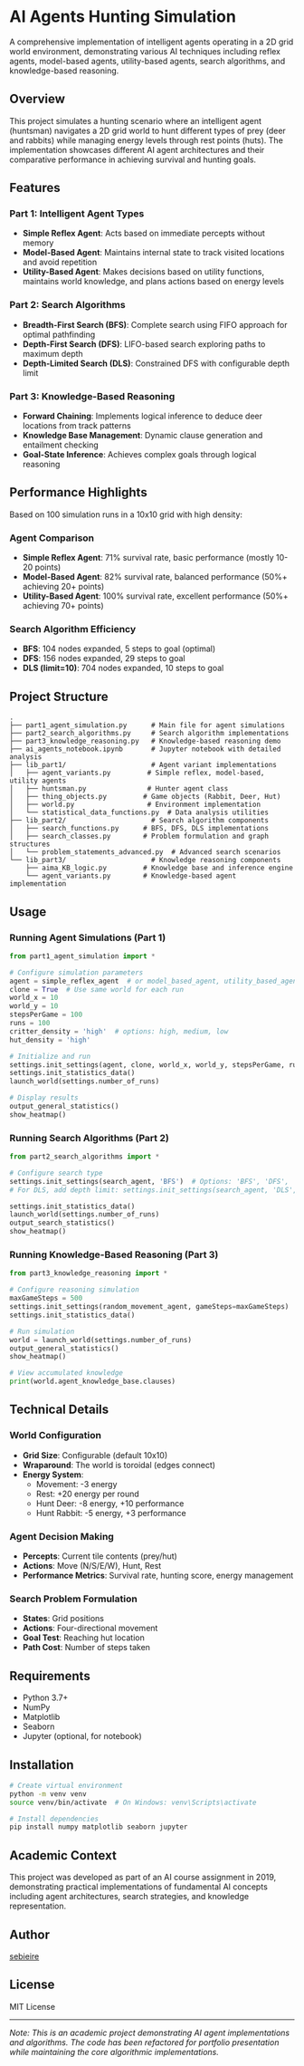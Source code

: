 # AI Agents Hunting Simulation

A comprehensive implementation of intelligent agents operating in a 2D grid world environment, demonstrating various AI techniques including reflex agents, model-based agents, utility-based agents, search algorithms, and knowledge-based reasoning.

## Overview

This project simulates a hunting scenario where an intelligent agent (huntsman) navigates a 2D grid world to hunt different types of prey (deer and rabbits) while managing energy levels through rest points (huts). The implementation showcases different AI agent architectures and their comparative performance in achieving survival and hunting goals.

## Features

### Part 1: Intelligent Agent Types
- **Simple Reflex Agent**: Acts based on immediate percepts without memory
- **Model-Based Agent**: Maintains internal state to track visited locations and avoid repetition
- **Utility-Based Agent**: Makes decisions based on utility functions, maintains world knowledge, and plans actions based on energy levels

### Part 2: Search Algorithms
- **Breadth-First Search (BFS)**: Complete search using FIFO approach for optimal pathfinding
- **Depth-First Search (DFS)**: LIFO-based search exploring paths to maximum depth
- **Depth-Limited Search (DLS)**: Constrained DFS with configurable depth limit

### Part 3: Knowledge-Based Reasoning
- **Forward Chaining**: Implements logical inference to deduce deer locations from track patterns
- **Knowledge Base Management**: Dynamic clause generation and entailment checking
- **Goal-State Inference**: Achieves complex goals through logical reasoning

## Performance Highlights

Based on 100 simulation runs in a 10x10 grid with high density:

### Agent Comparison
- **Simple Reflex Agent**: 71% survival rate, basic performance (mostly 10-20 points)
- **Model-Based Agent**: 82% survival rate, balanced performance (50%+ achieving 20+ points)
- **Utility-Based Agent**: 100% survival rate, excellent performance (50%+ achieving 70+ points)

### Search Algorithm Efficiency
- **BFS**: 104 nodes expanded, 5 steps to goal (optimal)
- **DFS**: 156 nodes expanded, 29 steps to goal
- **DLS (limit=10)**: 704 nodes expanded, 10 steps to goal

## Project Structure

```
.
├── part1_agent_simulation.py      # Main file for agent simulations
├── part2_search_algorithms.py     # Search algorithm implementations
├── part3_knowledge_reasoning.py   # Knowledge-based reasoning demo
├── ai_agents_notebook.ipynb       # Jupyter notebook with detailed analysis
├── lib_part1/                     # Agent variant implementations
│   ├── agent_variants.py         # Simple reflex, model-based, utility agents
│   ├── huntsman.py               # Hunter agent class
│   ├── thing_objects.py         # Game objects (Rabbit, Deer, Hut)
│   ├── world.py                  # Environment implementation
│   └── statistical_data_functions.py  # Data analysis utilities
├── lib_part2/                     # Search algorithm components
│   ├── search_functions.py      # BFS, DFS, DLS implementations
│   ├── search_classes.py        # Problem formulation and graph structures
│   └── problem_statements_advanced.py  # Advanced search scenarios
└── lib_part3/                     # Knowledge reasoning components
    ├── aima_KB_logic.py         # Knowledge base and inference engine
    └── agent_variants.py        # Knowledge-based agent implementation
```

## Usage

### Running Agent Simulations (Part 1)

```python
from part1_agent_simulation import *

# Configure simulation parameters
agent = simple_reflex_agent  # or model_based_agent, utility_based_agent
clone = True  # Use same world for each run
world_x = 10
world_y = 10
stepsPerGame = 100
runs = 100
critter_density = 'high'  # options: high, medium, low
hut_density = 'high'

# Initialize and run
settings.init_settings(agent, clone, world_x, world_y, stepsPerGame, runs, critter_density, hut_density)
settings.init_statistics_data()
launch_world(settings.number_of_runs)

# Display results
output_general_statistics()
show_heatmap()
```

### Running Search Algorithms (Part 2)

```python
from part2_search_algorithms import *

# Configure search type
settings.init_settings(search_agent, 'BFS')  # Options: 'BFS', 'DFS', 'DLS'
# For DLS, add depth limit: settings.init_settings(search_agent, 'DLS', 10)

settings.init_statistics_data()
launch_world(settings.number_of_runs)
output_search_statistics()
show_heatmap()
```

### Running Knowledge-Based Reasoning (Part 3)

```python
from part3_knowledge_reasoning import *

# Configure reasoning simulation
maxGameSteps = 500
settings.init_settings(random_movement_agent, gameSteps=maxGameSteps)
settings.init_statistics_data()

# Run simulation
world = launch_world(settings.number_of_runs)
output_general_statistics()
show_heatmap()

# View accumulated knowledge
print(world.agent_knowledge_base.clauses)
```

## Technical Details

### World Configuration
- **Grid Size**: Configurable (default 10x10)
- **Wraparound**: The world is toroidal (edges connect)
- **Energy System**: 
  - Movement: -3 energy
  - Rest: +20 energy per round
  - Hunt Deer: -8 energy, +10 performance
  - Hunt Rabbit: -5 energy, +3 performance

### Agent Decision Making
- **Percepts**: Current tile contents (prey/hut)
- **Actions**: Move (N/S/E/W), Hunt, Rest
- **Performance Metrics**: Survival rate, hunting score, energy management

### Search Problem Formulation
- **States**: Grid positions
- **Actions**: Four-directional movement
- **Goal Test**: Reaching hut location
- **Path Cost**: Number of steps taken

## Requirements

- Python 3.7+
- NumPy
- Matplotlib
- Seaborn
- Jupyter (optional, for notebook)

## Installation

```bash
# Create virtual environment
python -m venv venv
source venv/bin/activate  # On Windows: venv\Scripts\activate

# Install dependencies
pip install numpy matplotlib seaborn jupyter
```

## Academic Context

This project was developed as part of an AI course assignment in 2019, demonstrating practical implementations of fundamental AI concepts including agent architectures, search strategies, and knowledge representation.

## Author

[sebieire](https://github.com/sebieire/)

## License

MIT License

---

*Note: This is an academic project demonstrating AI agent implementations and algorithms. The code has been refactored for portfolio presentation while maintaining the core algorithmic implementations.*